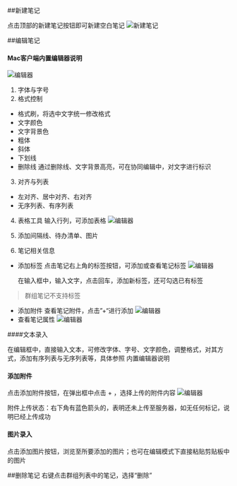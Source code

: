##新建笔记

点击顶部的新建笔记按钮即可新建空白笔记
![新建笔记](newpagemac-new.png)

##编辑笔记
#### Mac客户端内置编辑器说明
![编辑器](newpagemac-editor.png)

1. 字体与字号
2. 格式控制
 * 格式刷，将选中文字统一修改格式
 * 文字颜色
 * 文字背景色
 * 粗体
 * 斜体
 * 下划线
 * 删除线
    通过删除线、文字背景高亮，可在协同编辑中，对文字进行标识

3. 对齐与列表
 * 左对齐、居中对齐、右对齐
 * 无序列表、有序列表
4. 表格工具
 输入行列，可添加表格
![编辑器](newpagemac-table.png)

5. 添加间隔线、待办清单、图片
6. 笔记相关信息
 * 添加标签
点击笔记右上角的标签按钮，可添加或查看笔记标签
![编辑器](newpagemac-tag.png)


   在输入框中，输入文字，点击回车，添加新标签，还可勾选已有标签

> 群组笔记不支持标签

 * 添加附件
查看笔记附件，点击”+“进行添加
![编辑器](newpagemac-attachment.png)
 * 查看笔记属性
![编辑器](newpagemac-info.png)


####文本录入

在编辑框中，直接输入文本，可修改字体、字号、文字颜色，调整格式，对其方式，添加有序列表与无序列表等，具体参照 内置编辑器说明

#### 添加附件

点击添加附件按钮，在弹出框中点击 + ，选择上传的附件内容
![编辑器](newpagemac-addAttachment.png)

附件上传状态：右下角有蓝色箭头的，表明还未上传至服务器，如无任何标记，说明已经上传成功





#### 图片录入

点击添加图片按钮，浏览至所要添加的图片；也可在编辑模式下直接粘贴剪贴板中的图片


##删除笔记
右键点击群组列表中的笔记，选择“删除”
